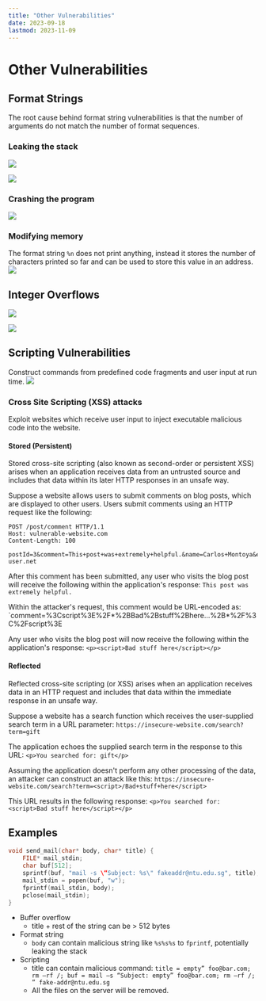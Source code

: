 ```yaml
---
title: "Other Vulnerabilities"
date: 2023-09-18
lastmod: 2023-11-09
---
```

# Other Vulnerabilities
## Format Strings
The root cause behind format string vulnerabilities is that the number of arguments do not match the number of format sequences.
### Leaking the stack
![](Pics/Pasted%20image%2020230918101352.png)

![](Pics/Pasted%20image%2020230922224126.png)
### Crashing the program
![](Pics/Pasted%20image%2020230918101437.png)
### Modifying memory 
The format string `%n` does not print anything, instead it stores the number of characters printed so far and can be used to store this value in an address.
![](Pics/Pasted%20image%2020230918101506.png)
## Integer Overflows
![](Pics/Pasted%20image%2020230918103559.png)

![](Pics/Pasted%20image%2020230918103527.png)
## Scripting Vulnerabilities
Construct commands from predefined code fragments and user input at run time.
![](Pics/Pasted%20image%2020230918103805.png)
### Cross Site Scripting (XSS) attacks
Exploit websites which receive user input to inject executable malicious code into the website. 
#### Stored (Persistent)
Stored cross-site scripting (also known as second-order or persistent XSS) arises when an application receives data from an untrusted source and includes that data within its later HTTP responses in an unsafe way.

Suppose a website allows users to submit comments on blog posts, which are displayed to other users. Users submit comments using an HTTP request like the following:
```
POST /post/comment HTTP/1.1
Host: vulnerable-website.com
Content-Length: 100

postId=3&comment=This+post+was+extremely+helpful.&name=Carlos+Montoya&email=carlos%40normal-user.net
```

After this comment has been submitted, any user who visits the blog post will receive the following within the application's response: `This post was extremely helpful.`

Within the attacker's request, this comment would be URL-encoded as:
`comment=%3Cscript%3E%2F*%2BBad%2Bstuff%2Bhere...%2B*%2F%3C%2Fscript%3E

Any user who visits the blog post will now receive the following within the application's response:
`<p><script>Bad stuff here</script></p>`
#### Reflected
Reflected cross-site scripting (or XSS) arises when an application receives data in an HTTP request and includes that data within the immediate response in an unsafe way.

Suppose a website has a search function which receives the user-supplied search term in a URL parameter: `https://insecure-website.com/search?term=gift`

The application echoes the supplied search term in the response to this URL:
`<p>You searched for: gift</p>`

Assuming the application doesn't perform any other processing of the data, an attacker can construct an attack like this:
`https://insecure-website.com/search?term=<script>/Bad+stuff+here</script>`

This URL results in the following response:
`<p>You searched for: <script>Bad stuff here</script></p>`
## Examples
```c
void send_mail(char* body, char* title) {  
	FILE* mail_stdin;  
	char buf[512];  
	sprintf(buf, "mail -s \“Subject: %s\" fakeaddr@ntu.edu.sg", title);  
	mail_stdin = popen(buf, "w");  
	fprintf(mail_stdin, body);  
	pclose(mail_stdin);  
}
```
- Buffer overflow
	- title + rest of the string can be > 512 bytes
- Format string
	- `body` can contain malicious string like `%s%s%s` to `fprintf`, potentially leaking the stack
- Scripting
	- title can contain malicious command: `title = empty” foo@bar.com; rm –rf /; buf = mail –s “Subject: empty” foo@bar.com; rm –rf /; ” fake-addr@ntu.edu.sg`
	-  All the files on the server will be removed.